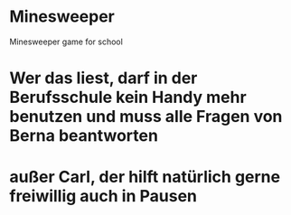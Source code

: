 # Minesweeper

Minesweeper game for school

# Wer das liest, darf in der Berufsschule kein Handy mehr benutzen und muss alle Fragen von Berna beantworten

# außer Carl, der hilft natürlich gerne freiwillig auch in Pausen
